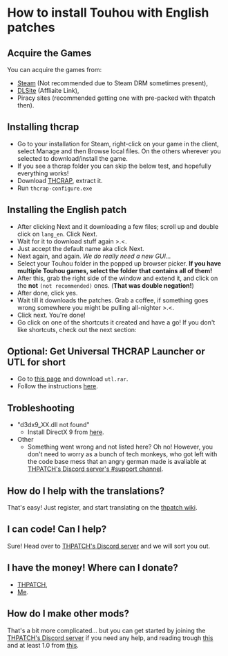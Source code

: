 # How to install Touhou with English patches
## Acquire the Games
You can acquire the games from:
 * [Steam](https://store.steampowered.com/search/?developer=%E4%B8%8A%E6%B5%B7%E3%82%A2%E3%83%AA%E3%82%B9%E5%B9%BB%E6%A8%82%E5%9B%A3) (Not recommended due to Steam DRM sometimes present),
 * [DLSite](https://www.dlsite.com/home/dlaf/=/aid/tudi20/url/https%3A%2F%2Fwww.dlsite.com%2Feng%2F%3Futm_medium%3Daffiliate%26utm_campaign%3Dbnlink%26utm_content%3Dtext) (Affliaite Link),
 * Piracy sites (recommended getting one with pre-packed with thpatch then).
## Installing thcrap
 * Go to your installation for Steam, right-click on your game in the client, select Manage and then Browse local files. On the others wherever you selected to download/install the game.
 * If you see a thcrap folder you can skip the below test, and hopefully everything works!
 * Download [THCRAP](https://www.thpatch.net/wiki/Touhou_Patch_Center:Download), extract it.
 * Run `thcrap-configure.exe`
## Installing the English patch
 * After clicking Next and it downloading a few files; scroll up and double click on `lang_en`. Click Next.
 * Wait for it to download stuff again >.<.
 * Just accept the default name aka click Next.
 * Next again, and again. _We do really need a new GUI..._
 * Select your Touhou folder in the popped up browser picker.
   **If you have multiple Touhou games, select the folder that contains all of them!**
 * After this, grab the right side of the window and extend it, and click on the **not** `(not recommended)` ones. (**That was double negation!**)
 * After done, click yes.
 * Wait till it downloads the patches. Grab a coffee, if something goes wrong somewhere you might be pulling all-nighter >.<.
 * Click next. You're done!
 * Go click on one of the shortcuts it created and have a go! If you don't like shortcuts, check out the next section:
## Optional: Get Universal THCRAP Launcher or UTL for short
 * Go to [this page](https://github.com/thpatch/Universal-THCRAP-Launcher/releases) and download `utl.rar`.
 * Follow the instructions [here](https://github.com/thpatch/Universal-THCRAP-Launcher#installation).
## Trobleshooting
 * "d3dx9_XX.dll not found"
   * Install DirectX 9 from [here](https://www.microsoft.com/en-us/download/details.aspx?id=35).
 * Other
   * Something went wrong and not listed here? Oh no! However, you don't need to worry as a bunch of tech monkeys, who got left with the code base mess that an angry german made is avaliable at [THPATCH's Discord server's #support channel](https://discord.thpatch.net/).
## How do I help with the translations?
 That's easy! Just register, and start translating on the [thpatch wiki](https://thpatch.net).
## I can code! Can I help?
 Sure! Head over to [THPATCH's Discord server](https://discord.thpatch.net/) and we will sort you out.
## I have the money! Where can I donate?
 * [THPATCH](https://opencollective.com/thpatch/),
 * [Me](https://ko-fi.com/tudi20).
## How do I make other mods?
 That's a bit more complicated... but you can get started by joining the [THPATCH's Discord server](https://discord.thpatch.net/) if you need any help, and reading trough [this](https://gist.github.com/WindowDump/e007516524b7488eccf74a020b3c7977) and at least 1.0 from [this](https://priw8.github.io/#b=ecl-tutorial/&p=1).
